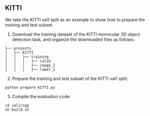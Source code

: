 ## KITTI
We take the KITTI val1 split as an example to show how to prepare the training and test subset.

1. Download the training dataset of the KITTI monocular 3D object detection task, and organize the downloaded files as follows:
```
├── projects
│   ├── KITTI
│   │   ├── training
│   │   │   ├── calib
│   │   │   ├── image_2
│   │   │   ├── label_2
```

2. Prepare the training and test subset of the KITTI val1 split:
```
python prepare_KITTI.py
```

3. Compile the evaluation code: 
```
cd val1/cpp
sh build.sh
```